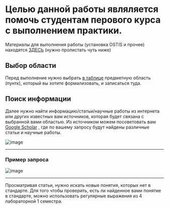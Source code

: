# Целью данной работы являляется помочь студентам перового курса с выполнением практики.

Материалы для выполнения работы (установка OSTIS и прочее) находятся [ЗДЕСЬ](https://github.com/iis-32170x/RPIIS/tree/main/sem2#практика) (нужно пролистать чуть ниже)
## Выбор области 

Перед выполнение нужно выбрать [в таблице](https://docs.google.com/spreadsheets/d/1xcR9IC5qsCP4gtq0eL4nDYyJ7BdNZp_Fi16MQDGd4e4/edit#gid=2081981130) предметную область (пунтк), который вы хотите формализовать, и записаться туда.  

## Поиск информации

Далее нужно найти информацию/статьи/научные работы из интернета или других известных вам источников, которая будет связана с выбранной вами областью. Из источником можем посоветовать вам [Google Scholar](https://scholar.google.com/) , где по вашему запросу будут найдены различные статьи и научные работы.


![image](https://github.com/iis-32170x/RPIIS/assets/147609793/1c8bfd3c-7cb4-4220-8ce6-8b8b25376276)

***

### Пример запроса
![image](https://github.com/iis-32170x/RPIIS/assets/147609793/62aa1bc8-0897-4bfb-a0b0-8892b9205f5b)

***

Просматривая статьи, нужно искать новые понятия, которых нет в стандарте. Для того чтобы проверить, есть ли найденное вами понятие в стандарте, можно использовать регулярные выражения из 4 лабораторной 1 семестра.


